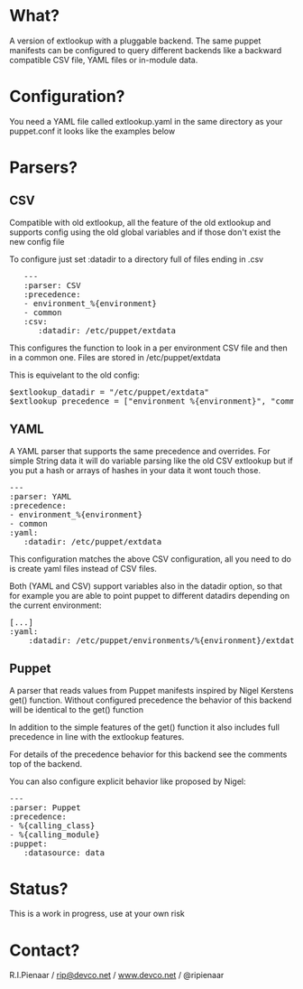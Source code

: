 What?
=====

A version of extlookup with a pluggable backend.  The same
puppet manifests can be configured to query different backends
like a backward compatible CSV file, YAML files or in-module
data.

Configuration?
==============

You need a YAML file called extlookup.yaml in the same directory as
your puppet.conf it looks like the examples below

Parsers?
========

CSV
---

Compatible with old extlookup, all the feature of the old extlookup
and supports config using the old global variables and if those
don't exist the new config file

To configure just set :datadir to a directory full of files ending
in .csv

<pre>
   ---
   :parser: CSV
   :precedence:
   - environment_%{environment}
   - common
   :csv:
      :datadir: /etc/puppet/extdata
</pre>

This configures the function to look in a per environment
CSV file and then in a common one.  Files are stored in
/etc/puppet/extdata

This is equivelant to the old config:

<pre>
$extlookup_datadir = "/etc/puppet/extdata"
$extlookup_precedence = ["environment_%{environment}", "common"]
</pre>

YAML
----

A YAML parser that supports the same precedence and overrides.
For simple String data it will do variable parsing like the old
CSV extlookup but if you put a hash or arrays of hashes in your
data it wont touch those.

<pre>
---
:parser: YAML
:precedence:
- environment_%{environment}
- common
:yaml:
   :datadir: /etc/puppet/extdata
</pre>

This configuration matches the above CSV configuration, all you
need to do is create yaml files instead of CSV files.

Both (YAML and CSV) support variables also in the datadir option,
so that for example you are able to point puppet to different
datadirs depending on the current environment:

<pre>
[...]
:yaml:
    :datadir: /etc/puppet/environments/%{environment}/extdata
</pre>

Puppet
------

A parser that reads values from Puppet manifests inspired by
Nigel Kerstens get() function.  Without configured precedence
the behavior of this backend will be identical to the get()
function

In addition to the simple features of the get() function it
also includes full precedence in line with the extlookup
features.

For details of the precedence behavior for this backend see
the comments top of the backend.

You can also configure explicit behavior like proposed by
Nigel:

<pre>
---
:parser: Puppet
:precedence:
- %{calling_class}
- %{calling_module}
:puppet:
   :datasource: data
</pre>

Status?
=======

This is a work in progress, use at your own risk

Contact?
========

R.I.Pienaar / rip@devco.net / www.devco.net / @ripienaar
